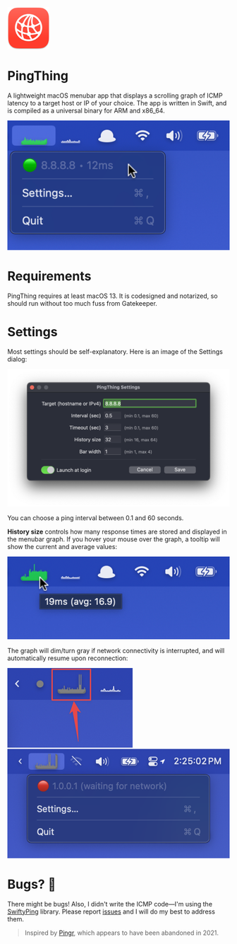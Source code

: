 <img src="./img/pingthing.png" width="96" />

# PingThing

A lightweight macOS menubar app that displays a scrolling graph of ICMP latency to a target host or IP of your choice. The app is written in Swift, and is compiled as a universal binary for ARM and x86_64.

<img src="./img/menu.png" width="531" />

# Requirements

PingThing requires at least macOS 13. It is codesigned and notarized, so should run without too much fuss from Gatekeeper.

# Settings

Most settings should be self-explanatory. Here is an image of the Settings dialog:

<img src="./img/settings.png" width="632" />

You can choose a ping interval between 0.1 and 60 seconds.

**History size** controls how many response times are stored and displayed in the menubar graph. If you hover your mouse over the graph, a tooltip will show the current and average values:

<img src="./img/tooltip.png" width="536" />

The graph will dim/turn gray if network connectivity is interrupted, and will automatically resume upon reconnection:

<img src="./img/gray.png" width="284" />

<img src="./img/waiting.png" width="740" />

# Bugs? 🐛

There might be bugs! Also, I didn't write the ICMP code—I'm using the [SwiftyPing](https://github.com/samiyr/SwiftyPing) library. Please report [issues](https://github.com/luckman212/pingthing/issues) and I will do my best to address them.

> Inspired by [Pingr](https://getpingr.app/), which appears to have been abandoned in 2021.
